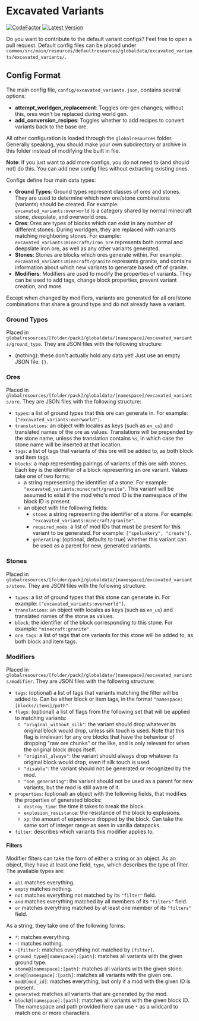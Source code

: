 # Excavated Variants

[![CodeFactor](https://www.codefactor.io/repository/github/lukebemishprojects/excavatedvariants/badge?style=for-the-badge)](https://www.codefactor.io/repository/github/lukebemishprojects/excavatedvariants)
[![Latest Version](https://img.shields.io/modrinth/v/excavated_variants?label=latest&style=for-the-badge)](https://modrinth.com/mod/excavated_variants)

Do you want to contribute to the default variant configs? Feel free to open a pull request. Default config files can be placed under `common/src/main/resources/defaultresources/globaldata/excavated_variants/excavated_variants/`.

## Config Format

The main config file, `config/excavated_variants.json`, contains several options:

* **attempt\_worldgen\_replacement**: Toggles ore-gen changes; without this, ores won't be replaced during world gen.
* **add\_conversion\_recipes**: Toggles whether to add recipes to convert variants back to the base ore.

All other configuration is loaded through the `globalresources` folder. Generally speaking, you should make your own subdirectory or archive in this folder instead of modifying the built in file.

**Note**: If you just want to add more configs, you do not need to (and should not) do this. You can add new config files without extracting existing ones.

Configs define four main data types:

* **Ground Types**: Ground types represent classes of ores and stones. They are used to determine which new ore/stone combinations (variants) should be created. For example: `excavated_variants:overworld` is a category shared by normal minecraft stone, deepslate, and overworld ores. 
* **Ores**: Ores are types of blocks which can exist in any number of different stones. During worldgen, they are replaced with variants matching neighboring stones. For example: `excavated_variants:minecraft/iron_ore` represents both normal and deepslate iron ore, as well as any other variants generated.
* **Stones**: Stones are blocks which ores generate within. For example: `excavated_variants:minecraft/granite` represents granite, and contains information about which new variants to generate based off of granite.
* **Modifiers**: Modifiers are used to modify the properties of variants. They can be used to add tags, change block properties, prevent variant creation, and more.

Except when changed by modifiers, variants are generated for all ore/stone combinations that share a ground type and do not already have a variant.

### Ground Types

Placed in `globalresources/[folder/pack]/globaldata/[namespace]/excavated_variants/ground_type`. They are JSON files with the following structure:

* (nothing): these don't actually hold any data yet! Just use an empty JSON file: `{}`.

### Ores

Placed in `globalresources/[folder/pack]/globaldata/[namespace]/excavated_variants/ore`. They are JSON files with the following structure:

* `types`: a list of ground types that this ore can generate in. For example: `["excavated_variants:overworld"]`.
* `translations`: an object with locales as keys (such as `en_us`) and translated names of the ore as values. Translations will be prepended by the stone name, unless the translation contains `%s`, in which case the stone name will be inserted at that location.
* `tags`: a list of tags that variants of this ore will be added to, as both block and item tags.
* `blocks`: a map representing pairings of variants of this ore with stones. Each key is the identifier of a block representing an ore variant. Values take one of two forms:
  * a string representing the identifier of a stone. For example: `"excavated_variants:minecraft/granite"`. This variant will be assumed to exist if the mod who's mod ID is the namespace of the block ID is present.
  * an object with the following fields:
    * `stone`: a string representing the identifier of a stone. For example: `"excavated_variants:minecraft/granite"`.
    * `required_mods`: a list of mod IDs that must be present for this variant to be generated. For example: `["spelunkery", "create"]`.
    * `generating`: (optional, defaults to true) whether this variant can be used as a parent for new, generated variants.

### Stones

Placed in `globalresources/[folder/pack]/globaldata/[namespace]/excavated_variants/stone`. They are JSON files with the following structure:

* `types`: a list of ground types that this stone can generate in. For example: `["excavated_variants:overworld"]`.
* `translations`: an object with locales as keys (such as `en_us`) and translated names of the stone as values.
* `block`: the identifier of the block corresponding to this stone. For example: `"minecraft:granite"`.
* `ore_tags`: a list of tags that ore variants for this stone will be added to, as both block and item tags.

### Modifiers

Placed in `globalresources/[folder/pack]/globaldata/[namespace]/excavated_variants/modifier`. They are JSON files with the following structure:

* `tags`: (optional) a list of tags that variants matching the filter will be added to. Can be either block or item tags, in the format `"namespace:[blocks/items]/path"`.
* `flags`: (optional) a list of flags from the following set that will be applied to matching variants:
  * `"original_without_silk"`: the variant should drop whatever its original block would drop, unless silk touch is used. Note that this flag is irrelevant for any ore blocks that have the behaviour of dropping "raw ore chunks" or the like, and is only relevant for when the original block drops itself.
  * `"original_always"`: the variant should always drop whatever its original block would drop, even if silk touch is used.
  * `"disable"`: the variant should not be generated or recognized by the mod.
  * `"non_generating"`: the variant should not be used as a parent for new variants, but the mod is still aware of it.
* `properties`: (optional) an object with the following fields, that modifies the properties of generated blocks:
  * `destroy_time`: the time it takes to break the block.
  * `explosion_resistance`: the resistance of the block to explosions.
  * `xp`: the amount of experience dropped by the block. Can take the same sort of integer range as seen in vanilla datapacks.
* `filter`: describes which variants this modifier applies to.

#### Filters

Modifier filters can take the form of either a string or an object. As an object, they have at least one field, `type`,
which describes the type of filter. The available types are:

* `all` matches everything.
* `empty` matches nothing.
* `not` matches everything not matched by its `"filter"` field.
* `and` matches everything matched by all members of its `"filters"` field.
* `or` matches everything matched by at least one member of its `"filters"` field.

As a string, they take one of the following forms:

* `*`: matches everything.
* `~`: matches nothing.
* `~[filter]`: matches everything not matched by `[filter]`.
* `ground_type@[namespace]:[path]`: matches all variants with the given ground type.
* `stone@[namespace]:[path]`: matches all variants with the given stone.
* `ore@[namespace]:[path]`: matches all variants with the given ore.
* `mod@[mod_id]`: matches everything, but only if a mod with the given ID is present.
* `generated`: matches all variants that are generated by the mod.
* `block@[namespace]:[path]`: matches all variants with the given block ID. The namespace and path provided here can use `*` as a wildcard to match one or more characters.
